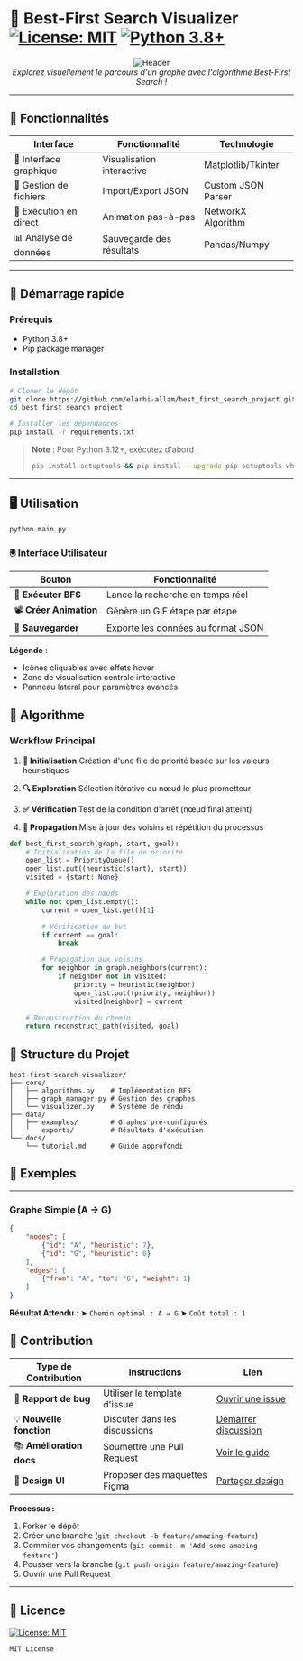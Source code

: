 # 🎯 Best-First Search Visualizer [![License: MIT](https://img.shields.io/badge/License-MIT-yellow.svg)](https://opensource.org/licenses/MIT) [![Python 3.8+](https://img.shields.io/badge/Python-3.8%2B-blue.svg)](https://www.python.org/)

<div align="center">
  <img src="https://img.shields.io/badge/Algorithm-Visualization-important" alt="Header">
  <br>
  <em>Explorez visuellement le parcours d'un graphe avec l'algorithme Best-First Search !</em>
</div>

---

## 🌟 Fonctionnalités

<div align="center">
  
| **Interface**          | **Fonctionnalité**           | **Technologie**       |
|------------------------|------------------------------|-----------------------|
| 🎨 Interface graphique | Visualisation interactive    | Matplotlib/Tkinter    |
| 📁 Gestion de fichiers | Import/Export JSON           | Custom JSON Parser    |
| 🚀 Exécution en direct | Animation pas-à-pas          | NetworkX Algorithm    |
| 📊 Analyse de données  | Sauvegarde des résultats     | Pandas/Numpy          |

</div>

---

## 🚀 Démarrage rapide

### Prérequis

- Python 3.8+
- Pip package manager

### Installation

```bash
# Cloner le dépôt
git clone https://github.com/elarbi-allam/best_first_search_project.git
cd best_first_search_project

# Installer les dépendances
pip install -r requirements.txt
```

> **Note** : Pour Python 3.12+, exécutez d'abord :
> ```bash
> pip install setuptools && pip install --upgrade pip setuptools wheel
> ```

---

## 🖥️ Utilisation

```bash
python main.py
```

### 🖲️ Interface Utilisateur


| Bouton                  | Fonctionnalité                          |
|-------------------------|-----------------------------------------|
| 🎯 **Exécuter BFS**     | Lance la recherche en temps réel        |
| 📽️ **Créer Animation** | Génère un GIF étape par étape           |
| 💾 **Sauvegarder**      | Exporte les données au format JSON      |

**Légende** :
- Icônes cliquables avec effets hover
- Zone de visualisation centrale interactive
- Panneau latéral pour paramètres avancés

## 🧠 Algorithme

### Workflow Principal
1. **🎯 Initialisation**
   Création d'une file de priorité basée sur les valeurs heuristiques

2. **🔍 Exploration**
   Sélection itérative du nœud le plus prometteur

3. **✅ Vérification**
   Test de la condition d'arrêt (nœud final atteint)

4. **🔄 Propagation**
   Mise à jour des voisins et répétition du processus

```python
def best_first_search(graph, start, goal):
    # Initialisation de la file de priorité
    open_list = PriorityQueue()
    open_list.put((heuristic(start), start))
    visited = {start: None}

    # Exploration des nœuds
    while not open_list.empty():
        current = open_list.get()[1]

        # Vérification du but
        if current == goal:
            break

        # Propagation aux voisins
        for neighbor in graph.neighbors(current):
            if neighbor not in visited:
                priority = heuristic(neighbor)
                open_list.put((priority, neighbor))
                visited[neighbor] = current

    # Reconstruction du chemin
    return reconstruct_path(visited, goal)
```

## 📂 Structure du Projet

```plaintext
best-first-search-visualizer/
├── core/
│   ├── algorithms.py    # Implémentation BFS
│   ├── graph_manager.py # Gestion des graphes
│   └── visualizer.py    # Système de rendu
├── data/
│   ├── examples/        # Graphes pré-configurés
│   └── exports/         # Résultats d'exécution
└── docs/
    └── tutorial.md      # Guide approfondi
```

## 🧪 Exemples

---

### Graphe Simple (A → G)
```json
{
    "nodes": [
        {"id": "A", "heuristic": 7},
        {"id": "G", "heuristic": 0}
    ],
    "edges": [
        {"from": "A", "to": "G", "weight": 1}
    ]
}
```

**Résultat Attendu** :
➤ `Chemin optimal : A → G`
➤ `Coût total : 1`

## 🤝 Contribution

<div align="center">

| Type de Contribution       | Instructions                      | Lien                      |
|---------------------------|-----------------------------------|--------------------------|
| 🐛 **Rapport de bug**      | Utiliser le template d'issue      | [Ouvrir une issue]()      |
| 💡 **Nouvelle fonction**   | Discuter dans les discussions     | [Démarrer discussion]()   |
| 📚 **Amélioration docs**   | Soumettre une Pull Request        | [Voir le guide]()         |
| 🎨 **Design UI**           | Proposer des maquettes Figma      | [Partager design]()       |

</div>

**Processus :**
1. Forker le dépôt
2. Créer une branche (`git checkout -b feature/amazing-feature`)
3. Commiter vos changements (`git commit -m 'Add some amazing feature'`)
4. Pousser vers la branche (`git push origin feature/amazing-feature`)
5. Ouvrir une Pull Request

---

## 📄 Licence

[![License: MIT](https://img.shields.io/badge/License-MIT-yellow.svg)](https://opensource.org/licenses/MIT)

```text
MIT License
```

<div align="center">


</div>
